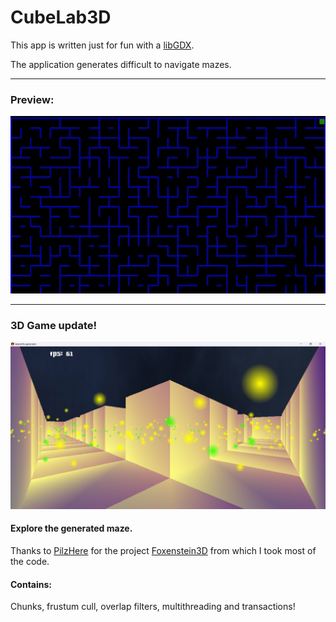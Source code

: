# CubeLab3D

This app is written just for fun with a [libGDX](https://libgdx.com/).

The application generates difficult to navigate mazes.
____

### Preview:
![algorithm](preview.gif)

____

### 3D Game update!
![3dGame](preview.jpg)

#### Explore the generated maze.

Thanks to [PilzHere](https://github.com/PilzHere) for the project 
[Foxenstein3D](https://github.com/PilzHere/Foxenstein3D) from which I took most of the code.

#### Contains:

Chunks, frustum cull, overlap filters, multithreading and transactions!
